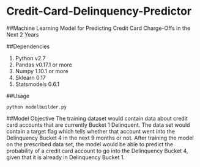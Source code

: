 # Credit-Card-Delinquency-Predictor
##Machine Learning Model for Predicting Credit Card Charge-Offs in the Next 2 Years

##Dependencies
1. Python v2.7
2. Pandas v0.17.1 or more
3. Numpy 1.10.1 or more
4. Sklearn 0.17
5. Statsmodels 0.6.1

##Usage
```
python modelbuilder.py
```

##Model Objective
The training dataset would contain data about credit card accounts that are currently Bucket 1 Delinquent.
The data set would contain a target flag which tells whether that account went into the Delinquency Bucket 4 in the next 9 months or not.
After training the model on the prescribed data set, the model would be able to predict the probability of a credit card account to go into the Delinquency Bucket 4, given that it is already in Delinquency Bucket 1.
